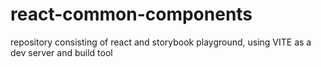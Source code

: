# react-common-components
repository consisting of react and storybook playground, using VITE as a dev server and build tool
